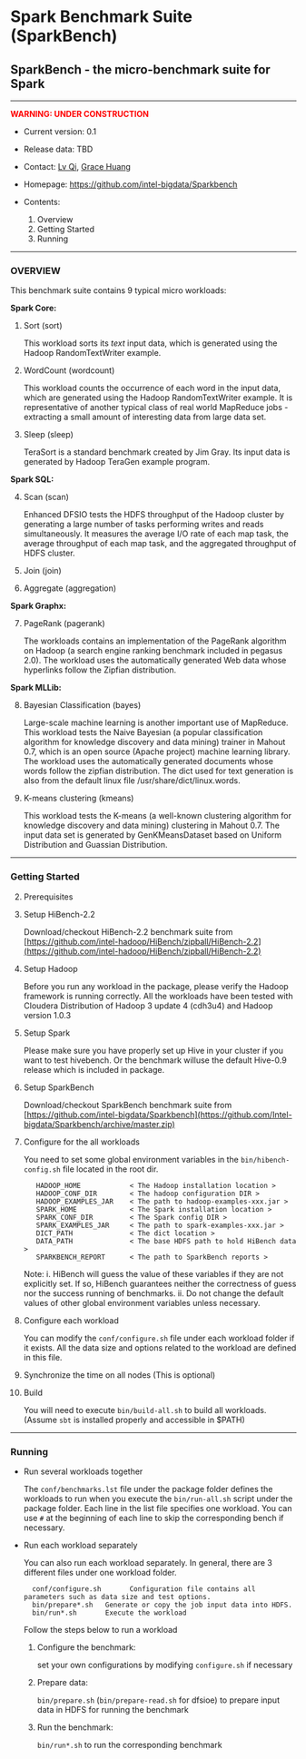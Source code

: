 # Spark Benchmark Suite (SparkBench) #
## SparkBench - the micro-benchmark suite for Spark ##

---

**<font color='red'>WARNING: UNDER CONSTRUCTION</font>**

- Current version: 0.1
- Release data: TBD
- Contact: [Lv Qi](mailto:qi.lv@intel.com), [Grace Huang](mailto:jie.huang@intel.com)
- Homepage: https://github.com/intel-bigdata/Sparkbench

- Contents:
  1. Overview
  2. Getting Started
  3. Running

---
### OVERVIEW ###

This benchmark suite contains 9 typical micro workloads:

  **Spark Core:**

1. Sort (sort)

    This workload sorts its *text* input data, which is generated using the Hadoop RandomTextWriter example.

2. WordCount (wordcount)

    This workload counts the occurrence of each word in the input data, which are generated using the Hadoop RandomTextWriter example. It is representative of another typical class of real world MapReduce jobs - extracting a small amount of interesting data from large data set.

3. Sleep (sleep)

    TeraSort is a standard benchmark created by Jim Gray. Its input data is generated by Hadoop TeraGen example program.

  **Spark SQL:**

4. Scan (scan)

    Enhanced DFSIO tests the HDFS throughput of the Hadoop cluster by generating a large number of tasks performing writes and reads simultaneously. It measures the average I/O rate of each map task, the average throughput of each map task, and the aggregated throughput of HDFS cluster.

5. Join (join)

6. Aggregate (aggregation)

  **Spark Graphx:**

7. PageRank (pagerank)

    The workloads contains an implementation of the PageRank algorithm on Hadoop (a search engine ranking benchmark included in pegasus 2.0). The workload uses the automatically generated Web data whose hyperlinks follow the Zipfian distribution.

  **Spark MLLib:**

8. Bayesian Classification (bayes)

    Large-scale machine learning is another important use of MapReduce. This workload tests the Naive Bayesian (a popular classification algorithm for knowledge discovery and data mining) trainer in Mahout 0.7, which is an open source (Apache project) machine learning library. The workload uses the automatically generated documents whose words follow the zipfian distribution. The dict used for text generation is also from the default linux file /usr/share/dict/linux.words.

9. K-means clustering (kmeans)

    This workload tests the K-means (a well-known clustering algorithm for knowledge discovery and data mining) clustering in Mahout 0.7. The input data set is generated by GenKMeansDataset based on Uniform Distribution and Guassian Distribution.

---
### Getting Started ###

2. Prerequisites

  1. Setup HiBench-2.2

      Download/checkout HiBench-2.2 benchmark suite from [https://github.com/intel-hadoop/HiBench/zipball/HiBench-2.2](https://github.com/intel-hadoop/HiBench/zipball/HiBench-2.2)

  2. Setup Hadoop

      Before you run any workload in the package, please verify the Hadoop framework is running correctly. All the workloads have been tested with Cloudera Distribution of Hadoop 3 update 4 (cdh3u4) and Hadoop version 1.0.3

  3. Setup Spark

      Please make sure you have properly set up Hive in your cluster if you want to test hivebench. Or the benchmark willuse the default Hive-0.9 release which is included in package.

  4. Setup SparkBench

      Download/checkout SparkBench benchmark suite from [https://github.com/intel-bigdata/Sparkbench](https://github.com/Intel-bigdata/Sparkbench/archive/master.zip)

2. Configure for the all workloads

    You need to set some global environment variables in the `bin/hibench-config.sh` file located in the root dir.

          HADOOP_HOME            < The Hadoop installation location >
          HADOOP_CONF_DIR        < The hadoop configuration DIR >
          HADOOP_EXAMPLES_JAR    < The path to hadoop-examples-xxx.jar >
          SPARK_HOME             < The Spark installation location >
          SPARK_CONF_DIR         < The Spark config DIR >
          SPARK_EXAMPLES_JAR     < The path to spark-examples-xxx.jar >
          DICT_PATH              < The dict location >
          DATA_PATH              < The base HDFS path to hold HiBench data >
          SPARKBENCH_REPORT      < The path to SparkBench reports >

    Note:
      i.  HiBench will guess the value of these variables if they are not explicitly set. If so, HiBench guarantees neither the correctness of guess nor the success running of benchmarks.
      ii. Do not change the default values of other global environment variables unless necessary.

3. Configure each workload

    You can modify the `conf/configure.sh` file under each workload folder if it exists. All the data size and options related to the workload are defined in this file.

4. Synchronize the time on all nodes (This is optional)

5. Build

    You will need to execute `bin/build-all.sh` to build all workloads. (Assume `sbt` is installed properly and accessible in $PATH)

---
### Running ###

- Run several workloads together

  The `conf/benchmarks.lst` file under the package folder defines the workloads to run when you execute the `bin/run-all.sh` script under the package folder. Each line in the list file specifies one workload. You can use `#` at the beginning of each line to skip the corresponding bench if necessary.

- Run each workload separately

  You can also run each workload separately. In general, there are 3 different files under one workload folder.

        conf/configure.sh       Configuration file contains all parameters such as data size and test options.
        bin/prepare*.sh   Generate or copy the job input data into HDFS.
        bin/run*.sh       Execute the workload

  Follow the steps below to run a workload

  1. Configure the benchmark:

      set your own configurations by modifying `configure.sh` if necessary
  2. Prepare data:

      `bin/prepare.sh` (`bin/prepare-read.sh` for dfsioe) to prepare input data in HDFS for running the benchmark
  3. Run the benchmark:

      `bin/run*.sh` to run the corresponding benchmark
